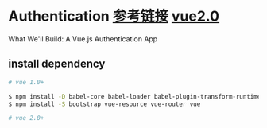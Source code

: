 # Authentication [参考链接](https://auth0.com/blog/build-an-app-with-vuejs/) [vue2.0](https://auth0.com/blog/create-an-app-in-vuejs-2/)
What We'll Build: A Vue.js Authentication App
## install dependency
```sh
# vue 1.0+

$ npm install -D babel-core babel-loader babel-plugin-transform-runtime babel-preset-es2015 babel-runtime  css-loader style-loader vue-hot-reload-api vue-html-loader vue-loader webpack webpack-dev-server
$ npm install -S bootstrap vue-resource vue-router vue

# vue 2.0+

```

